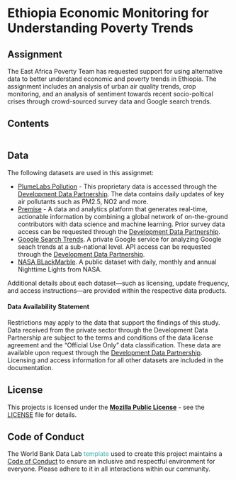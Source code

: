 # Ethiopia Economic Monitoring for Understanding Poverty Trends

## Assignment

The East Africa Poverty Team has requested support for using alternative data to better understand economic and poverty trends in Ethiopia. The assignment includes an analysis of urban air quality trends, crop monitoring, and an analysis of sentiment towards recent socio-poltical crises through crowd-sourced survey data and Google search trends. 

## Contents

```{tableofcontents}
```

## Data

The following datasets are used in this assignmet:

* [PlumeLabs Pollution](https://air.plumelabs.com/air-quality-in-Addis%20Ababa-1rKb) - This proprietary data is accessed through the [Development Data Partnership](https://datapartnership.org/). The data contains daily updates of key air pollutants such as PM2.5, NO2 and more. 
* [Premise](https://docs.datapartnership.org/partners/premise/README.html) - A data and analytics platform that generates real-time, actionable information by combining a global network of on-the-ground contributors with data science and machine learning. Prior survey data access can be requested through the [Development Data Partnership](https://datapartnership.org/).
* [Google Search Trends](https://docs.datapartnership.org/partners/google/README.html). A private Google service for analyzing Google seach trends at a sub-national level. API access can be requested through the [Development Data Partnership](https://datapartnership.org/).
* [NASA BLackMarble](https://blackmarble.gsfc.nasa.gov/). A public dataset with daily, monthly and annual Nighttime Lights from NASA. 

Additional details about each dataset—such as licensing, update frequency, and access instructions—are provided within the respective data products.

#### Data Availability Statement

Restrictions may apply to the data that support the findings of this study. Data received from the private sector through the Development Data Partnership are subject to the terms and conditions of the data license agreement and the “Official Use Only” data classification. These data are available upon request through the [Development Data Partnership](https://datapartnership.org/). Licensing and access information for all other datasets are included in the documentation.


## License

This projects is licensed under the [**Mozilla Public License**](https://opensource.org/license/mpl-2-0/) - see the [LICENSE](LICENSE) file for details.


## Code of Conduct

The World Bank Data Lab <span style="color:#3EACAD">template</span> used to create this project maintains a [Code of Conduct](docs/CODE_OF_CONDUCT.md) to ensure an inclusive and respectful environment for everyone. Please adhere to it in all interactions within our community.
